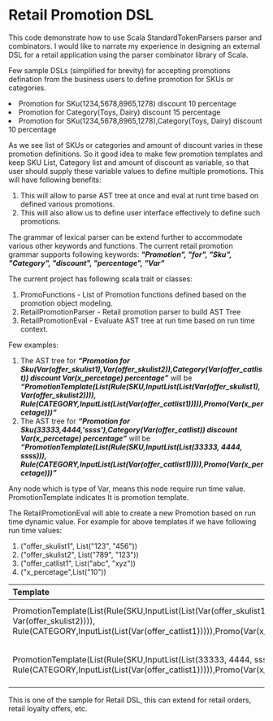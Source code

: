 <h1>Retail Promotion DSL</h1>

This code demonstrate how to use Scala StandardTokenParsers parser and combinators. I would like to narrate my experience in designing an external DSL for a retail application using the parser combinator library of Scala.

Few sample DSLs (simplified for brevity) for accepting promotions defination from the business users to define promotion for SKUs or categories. 

<li>Promotion for SKu(1234,5678,8965,1278) discount 10 percentage</li>
<li>Promotion for Category(Toys, Dairy) discount 15 percentage</li> 
<li>Promotion for SKu(1234,5678,8965,1278),Category(Toys, Dairy) discount 10 percentage</li> 

As we see list of SKUs or categories and amount of discount varies in these promotion definitions. So it good idea to make few promotion templates and keep SKU List, Category list and amount of discount as variable, so that user should supply these variable values to define multiple promotions. This will have following benefits:

1. This will allow to parse AST tree at once and eval at runt time based on defined various promotions. 
2. This will also allow us to define user interface effectively to define such promotions. 

The grammar of lexical parser can be extend further to accommodate various other keywords and functions. The current retail promotion grammar supports following keywords: <b><I>"Promotion", "for", "Sku", "Category", "discount", "percentage", "Var" </I></b>

The current project has following scala trait or classes:

1. PromoFunctions - List of Promotion functions defined based on the promotion object modeling.
2. RetailPromotionParser - Retail promotion parser to build AST Tree
3. RetailPromotionEval - Evaluate AST tree at run time based on run time context.

Few examples:

1. The AST tree for <b><I>“Promotion for Sku(Var(offer_skulist1),Var(offer_skulist2)),Category(Var(offer_catlist)) discount Var(x_percetage) percentage”</I></b> will be <b><I>“PromotionTemplate(List(Rule(SKU,InputList(List(Var(offer_skulist1), Var(offer_skulist2)))), Rule(CATEGORY,InputList(List(Var(offer_catlist1))))),Promo(Var(x_percetage)))”</I></b>
2. The AST tree for <b><I>“Promotion for Sku(33333,4444,'ssss'),Category(Var(offer_catlist)) discount Var(x_percetage) percentage”</I></b> will be <b><I>“PromotionTemplate(List(Rule(SKU,InputList(List(33333, 4444, ssss))), Rule(CATEGORY,InputList(List(Var(offer_catlist1))))),Promo(Var(x_percetage)))”</I></b>

Any node which is type of Var, means this node require run time value. PromotionTemplate indicates It is promotion template.

The RetailPromotionEval will able to create a new Promotion based on run time dynamic value. For example for above templates if we have following run time values:

1. ("offer_skulist1", List("123", "456"))
2. ("offer_skulist2", List("789", "123"))
3. ("offer_catlist1", List("abc", "xyz"))
4. ("x_percetage",List("10"))

<table>
<thead>
 <tr>
   <th align="left">Template<th>
   <th align="left">Promotion</th>
 </tr>
</thead>
<tbody>
 <tr>
  <td>PromotionTemplate(List(Rule(SKU,InputList(List(Var(offer_skulist1), Var(offer_skulist2)))), Rule(CATEGORY,InputList(List(Var(offer_catlist1))))),Promo(Var(x_percetage)))</td>
  <td>Promotion(List(Rule(SKU,InputList(List(123, 456, 789, 123))), Rule(CATEGORY,InputList(List(abc, xyz)))),Promo(10))</td>
 </tr>
 <tr>
  <td>PromotionTemplate(List(Rule(SKU,InputList(List(33333, 4444, ssss))), Rule(CATEGORY,InputList(List(Var(offer_catlist1))))),Promo(Var(x_percetage)))</td>
  <td>Promotion(List(Rule(SKU,InputList(List(33333, 4444, ssss))), Rule(CATEGORY,InputList(List(abc, xyz)))),Promo(10))</td>
</tr>
</tbody>
</table>

This is one of the sample for Retail DSL, this can extend for retail orders, retail loyalty offers, etc.
